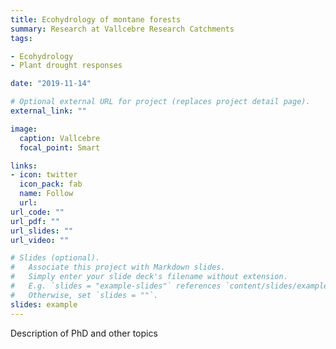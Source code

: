 ```yaml
---
title: Ecohydrology of montane forests
summary: Research at Vallcebre Research Catchments
tags:

- Ecohydrology
- Plant drought responses

date: "2019-11-14"

# Optional external URL for project (replaces project detail page).
external_link: ""

image:
  caption: Vallcebre
  focal_point: Smart

links:
- icon: twitter
  icon_pack: fab
  name: Follow
  url: 
url_code: ""
url_pdf: ""
url_slides: ""
url_video: ""

# Slides (optional).
#   Associate this project with Markdown slides.
#   Simply enter your slide deck's filename without extension.
#   E.g. `slides = "example-slides"` references `content/slides/example-slides.md`.
#   Otherwise, set `slides = ""`.
slides: example
---
```


Description of PhD and other topics

